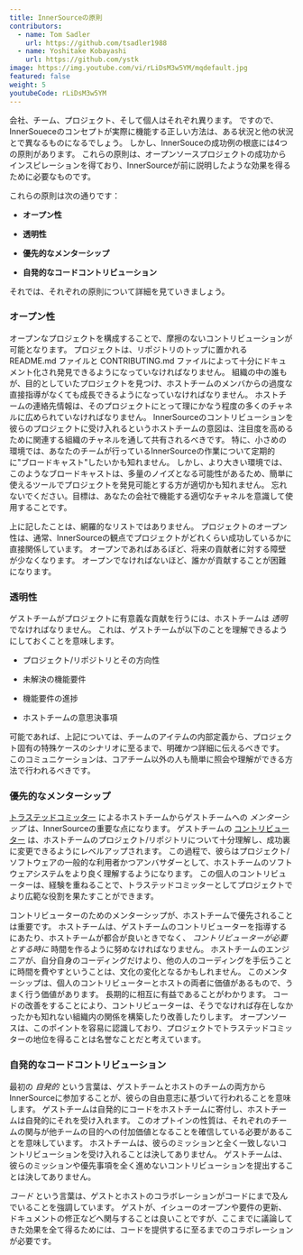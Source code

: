 ```yaml
---
title: InnerSourceの原則
contributors:
  - name: Tom Sadler
    url: https://github.com/tsadler1988
  - name: Yoshitake Kobayashi
    url: https://github.com/ystk
image: https://img.youtube.com/vi/rLiDsM3w5YM/mqdefault.jpg
featured: false
weight: 5
youtubeCode: rLiDsM3w5YM
---
```

<div class="paragraph">
<p>会社、チーム、プロジェクト、そして個人はそれぞれ異ります。
ですので、InnerSoueceのコンセプトが実際に機能する正しい方法は、ある状況と他の状況とで異なるものになるでしょう。
しかし、InnerSouceの成功例の根底には4つの原則があります。
これらの原則は、オープンソースプロジェクトの成功からインスピレーションを得ており、InnerSourceが前に説明したような効果を得るために必要なものです。</p>
</div>
<div class="paragraph">
<p>これらの原則は次の通りです：</p>
</div>
<div class="ulist">
<ul>
<li>
<p><strong>オープン性</strong></p>
</li>
<li>
<p><strong>透明性</strong></p>
</li>
<li>
<p><strong>優先的なメンターシップ</strong></p>
</li>
<li>
<p><strong>自発的なコードコントリビューション</strong></p>
</li>
</ul>
</div>
<div class="paragraph">
<p>それでは、それぞれの原則について詳細を見ていきましょう。</p>
</div>
<div class="sect2">
<h3 id="_オープン性">オープン性</h3>
<div class="paragraph">
<p>オープンなプロジェクトを構成することで、摩擦のないコントリビューションが可能となります。
プロジェクトは、リポジトリのトップに置かれる README.md ファイルと CONTRIBUTING.md ファイルによって十分にドキュメント化され発見できるようになっていなければなりません。
組織の中の誰もが、目的としていたプロジェクトを見つけ、ホストチームのメンバからの過度な直接指導がなくても成長できるようになっていなければなりません。
ホストチームの連絡先情報は、そのプロジェクトにとって理にかなう程度の多くのチャネルに広められていなければなりません。
InnerSourceのコントリビューションを彼らのプロジェクトに受け入れるというホストチームの意図は、注目度を高めるために関連する組織のチャネルを通して共有されるべきです。
特に、小さめの環境では、あなたのチームが行っているInnerSourceの作業について定期的に"ブロードキャスト"したいかも知れません。
しかし、より大きい環境では、このようなブロードキャストは、多量のノイズとなる可能性があるため、簡単に使えるツールでプロジェクトを発見可能とする方が適切かも知れません。
忘れないでください。目標は、あなたの会社で機能する適切なチャネルを意識して使用することです。</p>
</div>
<div class="paragraph">
<p>上に記したことは、網羅的なリストではありません。
プロジェクトのオープン性は、通常、InnerSourceの観点でプロジェクトがどれくらい成功しているかに直接関係しています。
オープンであればあるぼど、将来の貢献者に対する障壁が少なくなります。
オープンでなければないほど、誰かが貢献することが困難になります。</p>
</div>
</div>
<div class="sect2">
<h3 id="_透明性">透明性</h3>
<div class="paragraph">
<p>ゲストチームがプロジェクトに有意義な貢献を行うには、ホストチームは <em>透明</em> でなければなりません。
これは、ゲストチームが以下のことを理解できるようにしておくことを意味します。</p>
</div>
<div class="ulist">
<ul>
<li>
<p>プロジェクト/リポジトリとその方向性</p>
</li>
<li>
<p>未解決の機能要件</p>
</li>
<li>
<p>機能要件の進捗</p>
</li>
<li>
<p>ホストチームの意思決事項</p>
</li>
</ul>
</div>
<div class="paragraph">
<p>可能であれば、上記については、チームのアイテムの内部定義から、プロジェクト固有の特殊ケースのシナリオに至るまで、明確かつ詳細に伝えるべきです。
このコミュニケーションは、コアチーム以外の人も簡単に照会や理解ができる方法で行われるべきです。</p>
</div>
</div>
<div class="sect2">
<h3 id="_優先的なメンターシップ">優先的なメンターシップ</h3>
<div class="paragraph">
<p><a href="https://innersourcecommons.org/learn/learning-path/trusted-committer/01">トラステッドコミッター</a> によるホストチームからゲストチームへの <em>メンターシップ</em> は、InnerSourceの重要な点になります。
ゲストチームの <a href="https://innersourcecommons.org/learn/learning-path/contributor/01">コントリビューター</a> は、ホストチームのプロジェクト/リポジトリについて十分理解し、成功裏に変更できるようにレベルアップされます。
この過程で、彼らはプロジェクト/ソフトウェアの一般的な利用者かつアンバサダーとして、ホストチームのソフトウェアシステムをより良く理解するようになります。
この個人のコントリビューターは、経験を重ねることで、トラステッドコミッターとしてプロジェクトでより広範な役割を果たすことができます。</p>
</div>
<div class="paragraph">
<p>コントリビューターのためのメンターシップが、ホストチームで優先されることは重要です。
ホストチームは、ゲストチームのコントリビューターを指導するにあたり、ホストチームが都合が良いときでなく、 <em>コントリビューターが必要とする時に</em> 時間を作るように努めなければなりません。
ホストチームのエンジニアが、自分自身のコーディングだけより、他の人のコーディングを手伝うことに時間を費やすということは、文化の変化となるかもしれません。
このメンターシップは、個人のコントリビューターとホストの両者に価値があるもので、うまく行う価値があります。
長期的に相互に有益であることがわかります。
コードの改善をすることにより、コントリビューターは、そうでなければ存在しなかったかも知れない組織内の関係を構築したり改善したりします。
オープンソースは、このポイントを容易に認識しており、プロジェクトでトラステッドコミッターの地位を得ることは名誉なことだと考えています。</p>
</div>
</div>
<div class="sect2">
<h3 id="_自発的なコードコントリビューション">自発的なコードコントリビューション</h3>
<div class="paragraph">
<p>最初の <em>自発的</em> という言葉は、ゲストチームとホストのチームの両方からInnerSourceに参加することが、彼らの自由意志に基づいて行われることを意味します。
ゲストチームは自発的にコードをホストチームに寄付し、ホストチームは自発的にそれを受け入れます。
このオプトインの性質は、それぞれのチームの関与が他チームの目的への付加価値となることを確信している必要があることを意味しています。
ホストチームは、彼らのミッションと全く一致しないコントリビューションを受け入れることは決してありません。
ゲストチームは、彼らのミッションや優先事項を全く進めないコントリビューションを提出することは決してありません。</p>
</div>
<div class="paragraph">
<p><em>コード</em> という言葉は、ゲストとホストのコラボレーションがコードにまで及んでいることを強調しています。
ゲストが、イシューのオープンや要件の更新、ドキュメントの修正などへ関与することは良いことですが、ここまでに議論してきた効果を全て得るためには、コードを提供するに至るまでのコラボレーションが必要です。</p>
</div>
</div>
<!--- This file autogenerated from https://github.com/InnerSourceCommons/InnerSourceLearningPath/blob/master/scripts -->